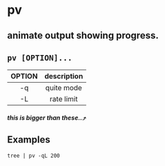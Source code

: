 # pv

animate output showing progress.
---

` pv [OPTION]... `
---

| **OPTION** | description |
|:---:|:---:|
| -q | quite mode |
| -L | rate limit |

#### ***this is bigger than these..⤴***

## Examples
` tree | pv -qL 200 `
